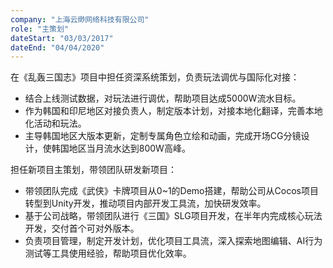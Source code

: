 ```yaml
---
company: "上海云缈网络科技有限公司"
role: "主策划"
dateStart: "03/03/2017"
dateEnd: "04/04/2020"
---
```


在《乱轰三国志》项目中担任资深系统策划，负责玩法调优与国际化对接：
- 结合上线测试数据，对玩法进行调优，帮助项目达成5000W流水目标。
- 作为韩国和印尼地区对接负责人，制定版本计划，对接本地化翻译，完善本地化活动和玩法。
- 主导韩国地区大版本更新，定制专属角色立绘和动画，完成开场CG分镜设计，使韩国地区当月流水达到800W高峰。

担任新项目主策划，带领团队研发新项目：
- 带领团队完成《武侠》卡牌项目从0~1的Demo搭建，帮助公司从Cocos项目转型到Unity开发，推动项目内部开发工具流，加快研发效率。
- 基于公司战略，带领团队进行《三国》SLG项目开发，在半年内完成核心玩法开发，交付首个可对外版本。
- 负责项目管理，制定开发计划，优化项目工具流，深入探索地图编辑、AI行为测试等工具使用经验，帮助项目优化效率。

